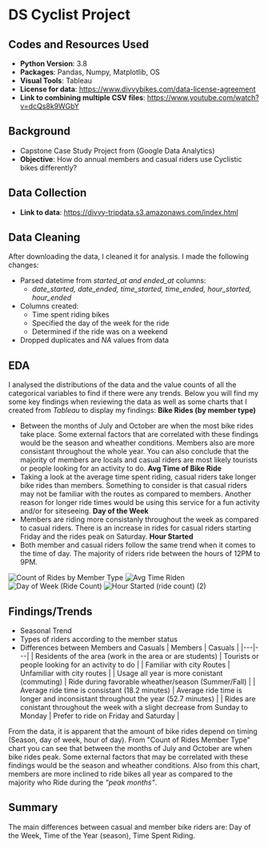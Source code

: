# DS Cyclist Project

## Codes and Resources Used
* **Python Version**: 3.8
* **Packages**: Pandas, Numpy, Matplotlib, OS
* **Visual Tools**: Tableau
* **License for data**: https://www.divvybikes.com/data-license-agreement
* **Link to combining multiple CSV files**: https://www.youtube.com/watch?v=dcQs8k9WGbY

## Background
* Capstone Case Study Project from (Google Data Analytics)
* **Objective**: How do annual members and casual riders use Cyclistic bikes differently?

## Data Collection
* **Link to data**: https://divvy-tripdata.s3.amazonaws.com/index.html

## Data Cleaning
After downloading the data,  I cleaned it for analysis. I made the following changes:

* Parsed datetime from *started_at and ended_at* columns:
  * *date_started, date_ended, time_started, time_ended, hour_started, hour_ended*  
* Columns created: 
    * Time spent riding bikes
    * Specified the day of the week for the ride
    * Determined if the ride was on a weekend
* Dropped duplicates and *NA* values from data

## EDA
I analysed the distributions of the data and the value counts of all the categorical variables to find if there were any trends. Below you will find my some key findings when reviewing the data as well as some charts that I created from *Tableau* to display my findings:
**Bike Rides (by member type)**
  * Between the months of July and October are when the most bike rides take place. Some external factors that are correlated with these findings would be the season and wheather conditions. Members also are more consistant throughout the whole year. You can also conclude that the majority of members are locals and casual riders are most likely tourists or people looking for an activity to do.
**Avg Time of Bike Ride**
  * Taking a look at the average time spent riding, casual riders take longer bike rides than members. Something to consider is that casual riders may not be familiar with the routes as compared to members. Another reason for longer ride times would be using this service for a fun activity and/or for siteseeing.
**Day of the Week**
  * Members are riding more consistanly throughout the week as compared to casual riders. There is an increase in rides for casual riders starting Friday and the rides peak on Saturday. 
**Hour Started**
  * Both member and casual riders follow the same trend when it comes to the time of day. The majority of riders ride between the hours of 12PM to 9PM.

![Count of Rides by Member Type](https://user-images.githubusercontent.com/91089401/139720951-6db83f21-6afa-4247-b82b-81a2e1753e1d.png)
![Avg Time Riden](https://user-images.githubusercontent.com/91089401/139720904-354106d0-1359-4f79-b6ca-d0182f7dbba9.png)
![Day of Week (Ride Count)](https://user-images.githubusercontent.com/91089401/139720972-40fdcb6c-e4be-43f7-a2e5-19a89a11159e.png)
![Hour Started (ride count) (2)](https://user-images.githubusercontent.com/91089401/139724625-b44b57de-fb04-4264-95fc-0470844c1ef0.png)

## Findings/Trends
* Seasonal Trend
* Types of riders according to the member status
* Differences between Members and Casuals
| Members | Casuals |
|---|---|
| Residents of the area (work in the area or are students) | Tourists or people looking for an activity to do |
| Familiar with city Routes | Unfamiliar with city routes |
| Usage all year is more conistant (commuting) | Ride during favorable wheather/season (Summer/Fall) |
| Average ride time is consistant (18.2 minutes) | Average ride time is longer and inconsistant throughout the year (52.7 minutes) |
| Rides are conistant throughout the week with a slight decrease from Sunday to Monday | Prefer to ride on Friday and Saturday |

From the data, it is apparent that the amount of bike rides depend on timing (Season, day of week, hour of day). From "Count of Rides Member Type" chart you can see that between the months of July and October are when bike rides peak. Some external factors that may be correlated with these findings would be the season and wheather conditions. Also from this chart, members are more inclined to ride bikes all year as compared to the majority who Ride during the *"peak months"*. 

## Summary
The main differences between casual and member bike riders are: Day of the Week, Time of the Year (season), Time Spent Riding.
